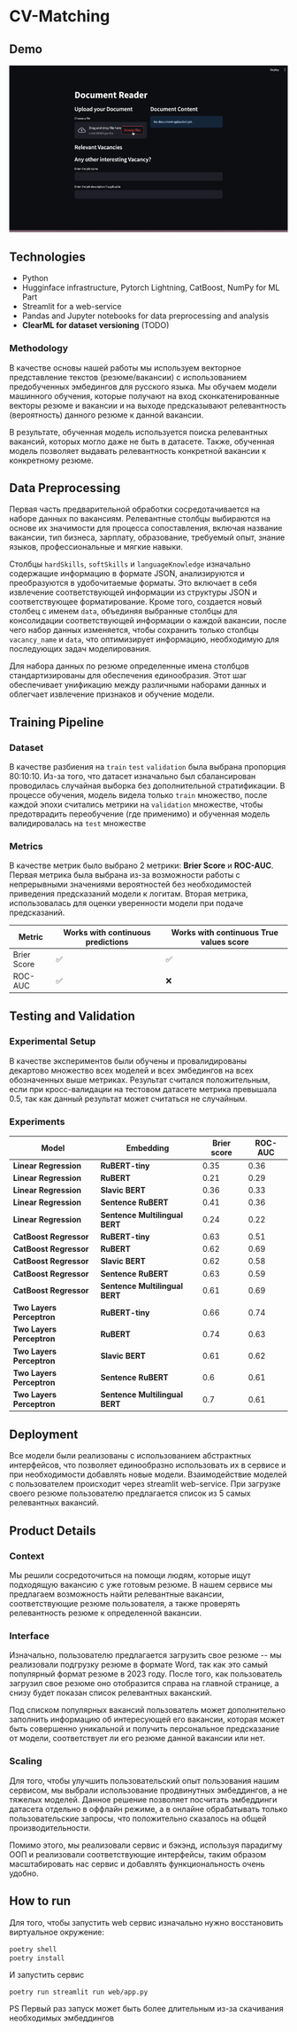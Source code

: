 # CV-Matching

## Demo

![Demo](data/demo.gif)

## Technologies

- Python
- Hugginface infrastructure, Pytorch Lightning, CatBoost, NumPy for ML Part
- Streamlit for a web-service
- Pandas and Jupyter notebooks for data preprocessing and analysis
- **ClearML for dataset versioning** (TODO)

### Methodology

В качестве основы нашей работы мы используем векторное представление текстов (резюме/вакансии) с использованием
предобученных эмбедингов для русского языка. Мы обучаем модели машинного обучения, которые получают на вход
сконкатенированные векторы резюме и вакансии и на выходе предсказывают релевантность (вероятность) данного резюме к
данной вакансии.

В результате, обученная модель используется поиска релевантных вакансий, которых могло даже не быть в датасете. Также,
обученная модель позволяет выдавать релевантность конкретной вакансии к конкретному резюме.

## Data Preprocessing

Первая часть предварительной обработки сосредотачивается на наборе данных по вакансиям. Релевантные столбцы выбираются
на основе их значимости для процесса сопоставления, включая название вакансии, тип бизнеса, зарплату, образование,
требуемый опыт, знание языков, профессиональные и мягкие навыки.

Столбцы `hardSkills`, `softSkills` и `languageKnowledge` изначально содержащие информацию в формате JSON, анализируются
и преобразуются в удобочитаемые форматы. Это включает в себя извлечение соответствующей информации из структуры JSON и
соответствующее форматирование. Кроме того, создается новый столбец с именем `data`, объединяя выбранные столбцы для
консолидации соответствующей информации о каждой вакансии, после чего набор данных изменяется, чтобы сохранить только
столбцы `vacancy_name` и `data`, что оптимизирует информацию, необходимую для последующих задач моделирования.

Для набора данных по резюме определенные имена столбцов стандартизированы для обеспечения единообразия. Этот шаг
обеспечивает унификацию между различными наборами данных и облегчает извлечение признаков и обучение модели.

## Training Pipeline

### Dataset

В качестве разбиения на `train` `test` `validation` была выбрана пропорция 80:10:10.
Из-за того, что датасет изначально
был сбалансирован проводилась случайная выборка без дополнительной стратификации. В процессе обучения, модель видела
только `train` множество, после каждой эпохи считались метрики на `validation` множестве, чтобы предотврадить
переобучение (где применимо) и обученная модель валидировалась на `test` множестве

### Metrics

В качестве метрик было выбрано 2 метрики: **Brier Score** и **ROC-AUC**. Первая метрика была выбрана из-за возможности
работы с непрерывными значениями вероятностей без необходимостей приведения предсказаний модели к логитам. Вторая
метрика, использовалась для оценки уверенности модели при подаче предсказаний.

| Metric      | Works with continuous predictions | Works with continuous True values score |
|-------------|-----------------------------------|-----------------------------------------|
| Brier Score | :white_check_mark:                | :white_check_mark:                      |
| ROC-AUC     | :white_check_mark:                | :x:                                     |

## Testing and Validation

### Experimental Setup

В качестве экспериментов были обучены и провалидированы декартово множество всех моделей и всех эмбедингов на всех
обозначенных выше метриках. Результат считался положительным, если при кросс-валидации на тестовом датасете метрика
превышала 0.5, так как
данный результат может
считаться не случайным.

### Experiments

| Model                     | Embedding                      | Brier score | ROC-AUC | 
|---------------------------|--------------------------------|-------------|---------|
| **Linear Regression**     | **RuBERT-tiny**                | 0.35        | 0.36    |
| **Linear Regression**     | **RuBERT**                     | 0.21        | 0.29    |
| **Linear Regression**     | **Slavic BERT**                | 0.36        | 0.33    |
| **Linear Regression**     | **Sentence RuBERT**            | 0.41        | 0.36    |
| **Linear Regression**     | **Sentence Multilingual BERT** | 0.24        | 0.22    |
| **CatBoost Regressor**    | **RuBERT-tiny**                | 0.63        | 0.51    |
| **CatBoost Regressor**    | **RuBERT**                     | 0.62        | 0.69    |
| **CatBoost Regressor**    | **Slavic BERT**                | 0.62        | 0.58    |
| **CatBoost Regressor**    | **Sentence RuBERT**            | 0.63        | 0.59    |
| **CatBoost Regressor**    | **Sentence Multilingual BERT** | 0.61        | 0.69    |
| **Two Layers Perceptron** | **RuBERT-tiny**                | 0.66        | 0.74    |
| **Two Layers Perceptron** | **RuBERT**                     | 0.74        | 0.63    |
| **Two Layers Perceptron** | **Slavic BERT**                | 0.61        | 0.62    |
| **Two Layers Perceptron** | **Sentence RuBERT**            | 0.6         | 0.61    |
| **Two Layers Perceptron** | **Sentence Multilingual BERT** | 0.7         | 0.61    |

## Deployment

Все модели были реализованы с использованием абстрактных интерфейсов, что позволяет единообразно использовать их в
сервисе и при необходимости добавлять новые модели. Взаимодействие моделей с пользователем происходит через streamlit
web-service. При загрузке своего резюме пользователю предлагается список из 5 самых релевантных вакансий.

## Product Details

### Context

Мы решили сосредоточиться на помощи людям, которые ищут подходящую вакансию с уже готовым резюме. В нашем сервисе мы
предлагаем возможность найти релевантные вакансии, соответствующие резюме пользователя, а также проверять релевантность
резюме к определенной вакансии.

### Interface

Изначально, пользователю предлагается загрузить свое резюме -- мы реализовали подгрузку резюме в формате Word, так как
это самый популярный формат резюме в 2023 году. После того, как пользователь загрузил свое резюме оно отобразится справа
на главной странице, а снизу будет показан список релевантных ваканский.

Под списком популярных вакансий пользователь может дополнительно заполнить информацию об интересующей его вакансии,
которая может быть совершенно уникальной и получить персональное предсказание от модели, соответствует ли его резюме
данной вакансии или нет.

### Scaling

Для того, чтобы улучшить пользовательский опыт пользования нашим сервисом, мы выбрали использование продвинутных
эмбеддингов, а не тяжелых моделей. Данное решение позволяет посчитать эмбеддинги датасета отдельно в оффлайн режиме, а в
онлайне обрабатывать только пользовательские запросы, что положительно сказалось на общей производительности.

Помимо этого, мы реализовали сервис и бэкэнд, используя парадигму ООП и реализовали соответствующие интерфейсы, таким
образом масштабировать нас сервис и добавлять функциональность очень удобно.

## How to run

Для того, чтобы запустить web сервис изначально нужно восстановить виртуальное окружение:

```shell
poetry shell
poetry install
```

И запустить сервис

```shell
poetry run streamlit run web/app.py
```

PS Первый раз запуск может быть более длительным из-за скачивания необходимых эмбеддингов